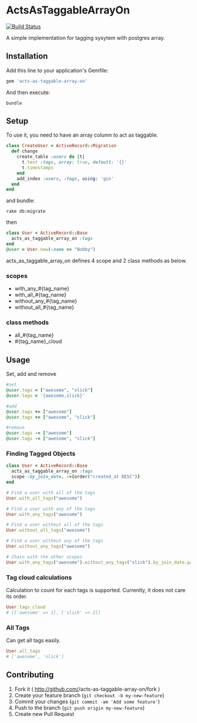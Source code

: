 # ActsAsTaggableArrayOn
[![Build Status](https://travis-ci.org/tmiyamon/acts-as-taggable-array-on.svg?branch=master)](https://travis-ci.org/tmiyamon/acts-as-taggable-array-on)

A simple implementation for tagging sysytem with postgres array.


## Installation

Add this line to your application's Gemfile:

```ruby
gem 'acts-as-taggable-array-on'
```

And then execute:

```shell
bundle
```


## Setup

To use it, you need to have an array column to act as taggable.

```ruby
class CreateUser < ActiveRecord::Migration
  def change
    create_table :users do |t|
      t.text :tags, array: true, default: '{}'
      t.timestamps
    end
    add_index :users, :tags, using: 'gin'
  end
end
```

and bundle:

```shell
rake db:migrate
```

then

```ruby
class User < ActiveRecord::Base
  acts_as_taggable_array_on :tags
end
@user = User.new(:name => "Bobby")
```

acts_as_taggable_array_on defines 4 scope and 2 class methods as below.

### scopes

- with_any_#{tag_name}
- with_all_#{tag_name}
- without_any_#{tag_name}
- without_all_#{tag_name}

### class methods

- all_#{tag_name}
- #{tag_name}_cloud


## Usage

Set, add and remove

```ruby
#set
@user.tags = ["awesome", "slick"]
@user.tags = '{awesome,slick}'

#add
@user.tags += ["awesome"]
@user.tags += ["awesome", "slick"]

#remove
@user.tags -= ["awesome"]
@user.tags -= ["awesome", "slick"]
```

### Finding Tagged Objects

```ruby
class User < ActiveRecord::Base
  acts_as_taggable_array_on :tags
  scope :by_join_date, ->{order("created_at DESC")}
end

# Find a user with all of the tags
User.with_all_tags("awesome")

# Find a user with any of the tags
User.with_any_tags("awesome")

# Find a user without all of the tags
User.without_all_tags("awesome")

# Find a user without any of the tags
User.without_any_tags("awesome")

# Chain with the other scopes
User.with_any_tags("awesome").without_any_tags("slick").by_join_date.paginate(:page => params[:page], :per_page => 20)
```

### Tag cloud calculations

Calculation to count for each tags is supported. Currently, it does not care its order.

```ruby
User.tags_cloud
# [['awesome' => 1], ['slick' => 2]]
```

### All Tags

Can get all tags easily.

```ruby
User.all_tags
# ['awesome', 'slick']
```

## Contributing

1. Fork it ( http://github.com/<my-github-username>/acts-as-taggable-array-on/fork )
2. Create your feature branch (`git checkout -b my-new-feature`)
3. Commit your changes (`git commit -am 'Add some feature'`)
4. Push to the branch (`git push origin my-new-feature`)
5. Create new Pull Request
